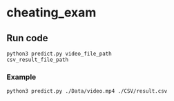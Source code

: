 # cheating_exam

## Run code
<code>python3 predict.py video_file_path csv_result_file_path</code>
### Example
<code>python3 predict.py ./Data/video.mp4 ./CSV/result.csv</code>
